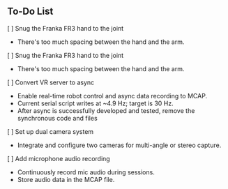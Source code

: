 ## To-Do List

[ ] Snug the Franka FR3 hand to the joint

- There's too much spacing between the hand and the arm.

[ ] Snug the Franka FR3 hand to the joint

- There's too much spacing between the hand and the arm.

[ ] Convert VR server to async

- Enable real-time robot control and async data recording to MCAP.
- Current serial script writes at ~4.9 Hz; target is 30 Hz.
- After async is successfully developed and tested, remove the synchronous code and files

[ ] Set up dual camera system

- Integrate and configure two cameras for multi-angle or stereo capture.

[ ] Add microphone audio recording

- Continuously record mic audio during sessions.
- Store audio data in the MCAP file.
